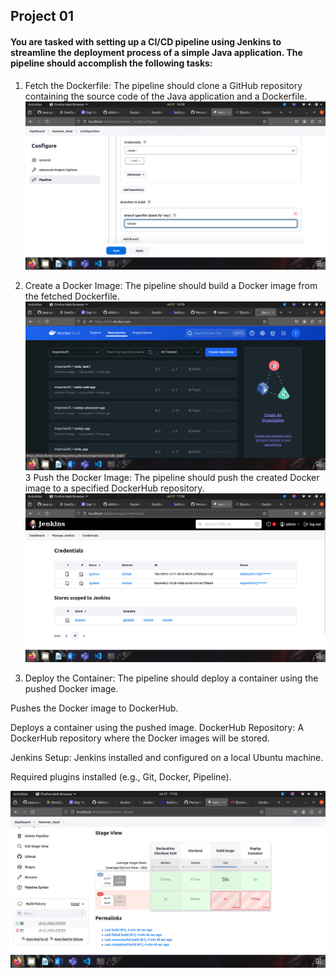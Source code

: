 ## Project 01

#### You are tasked with setting up a CI/CD pipeline using Jenkins to streamline the deployment process of a simple Java application. The pipeline should accomplish the following tasks:

1. Fetch the Dockerfile: 
The pipeline should clone a GitHub repository containing the source code of the Java application and a Dockerfile.
![alt text](1.png)

2. Create a Docker Image: 
The pipeline should build a Docker image from the fetched Dockerfile.
![alt text](2.png)
3 Push the Docker Image: 
The pipeline should push the created Docker image to a specified DockerHub repository.
![alt text](3.png)

4. Deploy the Container: The pipeline should deploy a container using the pushed Docker image.





Pushes the Docker image to DockerHub.

Deploys a container using the pushed image.
DockerHub Repository: A DockerHub repository where the Docker images will be stored.

Jenkins Setup:
Jenkins installed and configured on a local Ubuntu machine.

Required plugins installed (e.g., Git, Docker, Pipeline).

![alt text](4.png)